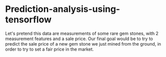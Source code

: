 # Prediction-analysis-using-tensorflow
Let's pretend this data are measurements of some rare gem stones, with 2 measurement features and a sale price. Our final goal would be to try to predict the sale price of a new gem stone we just mined from the ground, in order to try to set a fair price in the market.
